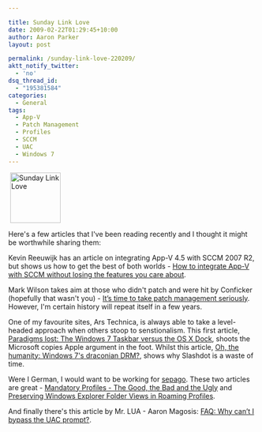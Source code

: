 ```yaml
---

title: Sunday Link Love
date: 2009-02-22T01:29:45+10:00
author: Aaron Parker
layout: post

permalink: /sunday-link-love-220209/
aktt_notify_twitter:
  - 'no'
dsq_thread_id:
  - "195381584"
categories:
  - General
tags:
  - App-V
  - Patch Management
  - Profiles
  - SCCM
  - UAC
  - Windows 7
---
```

<img class="alignright size-full wp-image-904" style="margin-left: 4px;" title="Sunday Link Love" src="{{site.baseurl}}/media/2009/02/heartfavoritesicon.png" alt="Sunday Link Love" width="102" height="102" />

Here's a few articles that I've been reading recently and I thought it might be worthwhile sharing them:

Kevin Reeuwijk has an article on integrating App-V 4.5 with SCCM 2007 R2, but shows us how to get the best of both worlds - [How to integrate App-V with SCCM without losing the features you care about](http://www.buit.org/2009/02/13/how-to-integrate-app-v-with-sccm-without-losing-the-features-you-care-about/).

Mark Wilson takes aim at those who didn't patch and were hit by Conficker (hopefully that wasn't you) - [It’s time to take patch management seriously](http://www.markwilson.co.uk/blog/2009/01/its-time-to-take-patch-management-seriously.htm). However, I'm certain history will repeat itself in a few years.

One of my favourite sites, Ars Technica, is always able to take a level-headed approach when others stoop to senstionalism. This first article, [Paradigms lost: The Windows 7 Taskbar versus the OS X Dock](http://arstechnica.com/software/news/2009/01/dock-and-windows-7-taskbar.ars), shoots the Microsoft copies Apple argument in the foot. Whilst this article, [Oh, the humanity: Windows 7's draconian DRM?](http://arstechnica.com/microsoft/news/2009/02/oh-the-humanity-windows-7s-draconian-drm.ars), shows why Slashdot is a waste of time.

Were I German, I would want to be working for [sepago](http://www.sepago.com).  These two articles are great - [Mandatory Profiles - The Good, the Bad and the Ugly](http://blogs.sepago.de/helge/2009/02/17/mandatory-profiles-the-good-the-bad-and-the-ugly/) and [Preserving Windows Explorer Folder Views in Roaming Profiles](http://blogs.sepago.de/nicholas/2009/02/17/preserving-windows-explorer-folder-views-in-roaming-profiles/).

And finally there's this article by Mr. LUA - Aaron Magosis:  [FAQ: Why can’t I bypass the UAC prompt?](http://blogs.msdn.com/aaron_margosis/archive/2007/06/29/faq-why-can-t-i-bypass-the-uac-prompt.aspx).